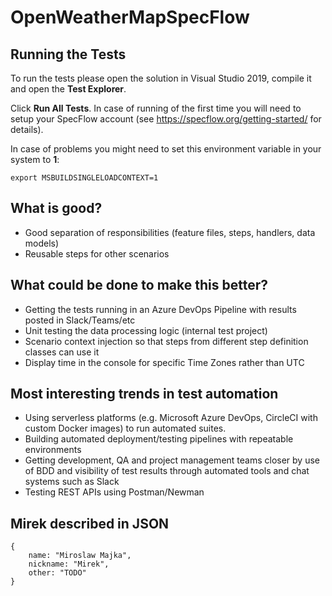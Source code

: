 # OpenWeatherMapSpecFlow

## Running the Tests

To run the tests please open the solution in Visual Studio 2019, compile it and open the **Test Explorer**.

Click **Run All Tests**. In case of running of the first time you will need to setup your SpecFlow account (see https://specflow.org/getting-started/ for details).

In case of problems you might need to set this environment variable in your system to **1**:
```
export MSBUILDSINGLELOADCONTEXT=1
```

## What is good?

* Good separation of responsibilities (feature files, steps, handlers, data models)
* Reusable steps for other scenarios

## What could be done to make this better?

* Getting the tests running in an Azure DevOps Pipeline with results posted in Slack/Teams/etc
* Unit testing the data processing logic (internal test project)
* Scenario context injection so that steps from different step definition classes can use it
* Display time in the console for specific Time Zones rather than UTC

## Most interesting trends in test automation

* Using serverless platforms (e.g. Microsoft Azure DevOps, CircleCI with custom Docker images) to run automated suites.
* Building automated deployment/testing pipelines with repeatable environments
* Getting development, QA and project management teams closer by use of BDD and visibility of test results through automated tools and chat systems such as Slack
* Testing REST APIs using Postman/Newman

## Mirek described in JSON

```
{
    name: "Miroslaw Majka",
    nickname: "Mirek",
    other: "TODO"
}
```
